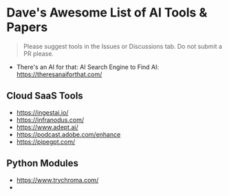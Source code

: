 # Dave's Awesome List of AI Tools & Papers

> Please suggest tools in the Issues or Discussions tab. Do not submit a PR please. 

- There's an AI for that: AI Search Engine to Find AI: https://theresanaiforthat.com/ 

## Cloud SaaS Tools

- https://ingestai.io/
- https://infranodus.com/
- https://www.adept.ai/
- https://podcast.adobe.com/enhance
- https://pipegpt.com/

## Python Modules

- https://www.trychroma.com/
- 
